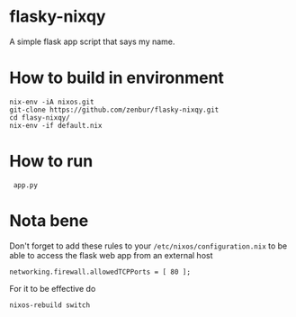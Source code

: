 # flasky-nixqy
A simple flask app script that says my name.

# How to build in environment
```
nix-env -iA nixos.git  
git-clone https://github.com/zenbur/flasky-nixqy.git  
cd flasy-nixqy/  
nix-env -if default.nix
```

# How to run
```
 app.py
```
# Nota bene
 Don't forget to add these rules to your `/etc/nixos/configuration.nix` to be able to access the flask web app from an external host

```
networking.firewall.allowedTCPPorts = [ 80 ];
```
For it to be effective do
```
nixos-rebuild switch
```
